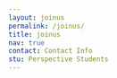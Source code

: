 ```yaml
---
layout: joinus
permalink: /joinus/
title: joinus
nav: true
contact: Contact Info
stu: Perspective Students
---
```

